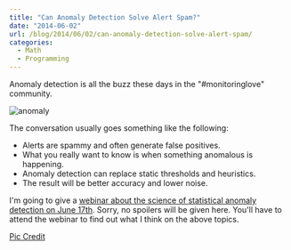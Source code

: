 ```yaml
---
title: "Can Anomaly Detection Solve Alert Spam?"
date: "2014-06-02"
url: /blog/2014/06/02/can-anomaly-detection-solve-alert-spam/
categories:
  - Math
  - Programming
---
```


Anomaly detection is all the buzz these days in the "#monitoringlove" community.

![anomaly][anomaly] 

The conversation usually goes something like the following:

* Alerts are spammy and often generate false positives.
* What you really want to know is when something anomalous is happening.
* Anomaly detection can replace static thresholds and heuristics.
* The result will be better accuracy and lower noise.

I'm going to give a [webinar about the science of statistical anomaly detection on June 17th][webinar]. Sorry, no spoilers will be given here. You'll have to attend the webinar to find out what I think on the above topics.

[Pic Credit](https://www.flickr.com/photos/matthileo/3888057995/)


[webinar]: https://vividcortex.com/anomaly-detection-webinar/
[anomaly]: /media/2014/06/anomaly.jpg
